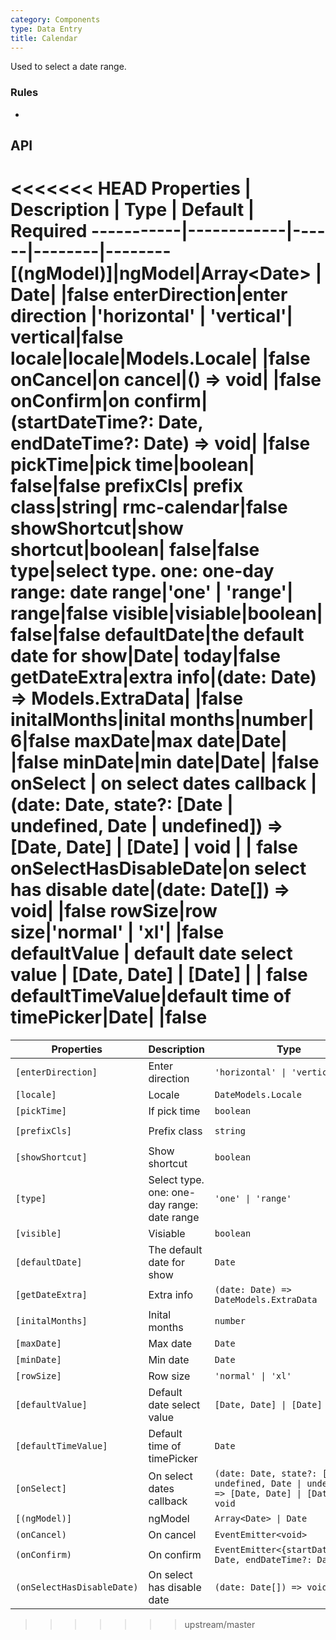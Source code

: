 ```yaml
---
category: Components
type: Data Entry
title: Calendar
---
```


Used to select a date range.

### Rules
-

## API

<<<<<<< HEAD
Properties | Description | Type | Default | Required
-----------|------------|------|--------|--------
\[(ngModel)\]|ngModel|Array\<Date\> \| Date|<span> </span>|false
enterDirection|enter direction |'horizontal' \| 'vertical'| vertical|false
locale|locale|Models.Locale|<span> </span>|false
onCancel|on cancel|() => void|<span> </span>|false
onConfirm|on confirm|(startDateTime?: Date, endDateTime?: Date) => void|<span> </span>|false
pickTime|pick time|boolean| false|false
prefixCls| prefix class|string| rmc-calendar|false
showShortcut|show shortcut|boolean| false|false
type|select type. one: one-day range: date range|'one' \| 'range'| range|false
visible|visiable|boolean| false|false
defaultDate|the default date for show|Date| today|false
getDateExtra|extra info|(date: Date) => Models.ExtraData|<span> </span>|false
initalMonths|inital months|number| 6|false
maxDate|max date|Date|<span> </span>|false
minDate|min date|Date|<span> </span>|false
onSelect | on select dates callback | (date: Date, state?: \[Date \| undefined, Date \| undefined\]) => \[Date, Date\] \| \[Date\] \| void |<span> </span> | false
onSelectHasDisableDate|on select has disable date|(date: Date[]) => void|<span> </span>|false
rowSize|row size|'normal' \| 'xl'|<span> </span>|false
defaultValue | default date select value | \[Date, Date\] \| \[Date\] |<span> </span> | false
defaultTimeValue|default time of timePicker|Date|<span> </span>|false
=======
Properties | Description | Type | Default
-----------|------------|------|--------
| `[enterDirection]` | Enter direction | `'horizontal' \| 'vertical'` | `'vertical'` |
| `[locale]` | Locale | `DateModels.Locale` | - |
| `[pickTime]` | If pick time | `boolean` | `false` |
| `[prefixCls]` | Prefix class | `string` | `rmc-calendar` |
| `[showShortcut]` | Show shortcut | `boolean` | `false` |
| `[type]` | Select type. one: one-day range: date range | `'one' \| 'range'` | `'range'` |
| `[visible]` | Visiable | `boolean` | `false` |
| `[defaultDate]` | The default date for show | `Date` | `today` |
| `[getDateExtra]` | Extra info | `(date: Date) => DateModels.ExtraData` | - |
| `[initalMonths]` | Inital months | `number` | `6` |
| `[maxDate]` | Max date | `Date` | - |
| `[minDate]` | Min date | `Date` | - |
| `[rowSize]` | Row size | `'normal' \| 'xl'` | - |
| `[defaultValue]` | Default date select value | `[Date, Date] \| [Date]` | - |
| `[defaultTimeValue]` | Default time of timePicker | `Date` |  -  |
| `[onSelect]` | On select dates callback | `(date: Date, state?: [Date \| undefined, Date \| undefined]) => [Date, Date] \| [Date] \| void` | - |
| `[(ngModel)]` | ngModel | `Array<Date> \| Date` | `Date` |
| `(onCancel)` | On cancel | `EventEmitter<void>` | - |
| `(onConfirm)` | On confirm | `EventEmitter<{startDateTime?: Date, endDateTime?: Date}>` | - |
| `(onSelectHasDisableDate)` | On select has disable date | `(date: Date[]) => void` | - |
>>>>>>> upstream/master
